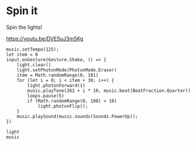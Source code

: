 # Spin it

Spin the lights!

https://youtu.be/DVE5uJ3m5Kg

```blocks
music.setTempo(125);
let item = 0
input.onGesture(Gesture.Shake, () => {
    light.clear()
    light.setPhotonMode(PhotonMode.Eraser)
    item = Math.randomRange(0, 101)
    for (let i = 0; i < item + 30; i++) {
        light.photonForward(1)
        music.playTone(262 + i * 10, music.beat(BeatFraction.Quarter))
        loops.pause(5)
        if (Math.randomRange(0, 100) < 10)
            light.photonFlip();
    }
    music.playSound(music.sounds(Sounds.PowerUp));
})
```

```package
light
music
```